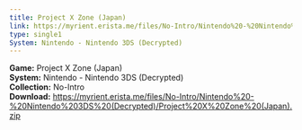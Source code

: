 ```yaml
---
title: Project X Zone (Japan)
link: https://myrient.erista.me/files/No-Intro/Nintendo%20-%20Nintendo%203DS%20(Decrypted)/Project%20X%20Zone%20(Japan).zip
type: single1
System: Nintendo - Nintendo 3DS (Decrypted)
---
```

<b>Game:</b> Project X Zone (Japan)<br>
<b>System:</b> Nintendo - Nintendo 3DS (Decrypted)<br>
<b>Collection:</b> No-Intro<br>
<b>Download:</b> https://myrient.erista.me/files/No-Intro/Nintendo%20-%20Nintendo%203DS%20(Decrypted)/Project%20X%20Zone%20(Japan).zip